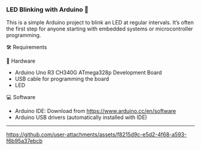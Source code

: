 ### LED Blinking with Arduino 🚦
This is a simple Arduino project to blink an LED at regular intervals. It’s often the first step for anyone starting with embedded systems or microcontroller programming.

🛠️ Requirements

🔧 Hardware
*  Arduino Uno R3 CH340G ATmega328p Development Board
*  USB cable for programming the board
*  LED

💻 Software
*  Arduino IDE: Download from https://www.arduino.cc/en/software
*  Arduino USB drivers (automatically installed with IDE)
---
https://github.com/user-attachments/assets/f8215d9c-e5d2-4f68-a593-f6b95a37ebcb

